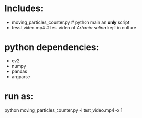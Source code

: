 # Includes:
  - moving_particles_counter.py # python main an **only** script
  - tesst_video.mp4 # test video of *Artemia salina* kept in culture.
    
# python dependencies:
  - cv2
  - numpy
  - pandas
  - argparse

# run as: 
python moving_particles_counter.py -i test_video.mp4 -x 1
